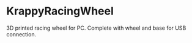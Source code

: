 # KrappyRacingWheel
3D printed racing wheel for PC. Complete with wheel and base for USB connection. 

